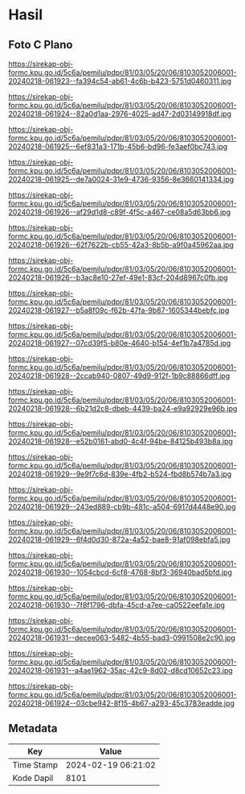 # Hasil

## Foto C Plano

https://sirekap-obj-formc.kpu.go.id/5c6a/pemilu/pdpr/81/03/05/20/06/8103052006001-20240218-061923--fa394c54-ab61-4c6b-b423-5751d0460311.jpg

https://sirekap-obj-formc.kpu.go.id/5c6a/pemilu/pdpr/81/03/05/20/06/8103052006001-20240218-061924--82a0d1aa-2976-4025-ad47-2d03149918df.jpg

https://sirekap-obj-formc.kpu.go.id/5c6a/pemilu/pdpr/81/03/05/20/06/8103052006001-20240218-061925--6ef831a3-171b-45b6-bd96-fe3aef0bc743.jpg

https://sirekap-obj-formc.kpu.go.id/5c6a/pemilu/pdpr/81/03/05/20/06/8103052006001-20240218-061925--de7a0024-31e9-4736-9356-8e3660141334.jpg

https://sirekap-obj-formc.kpu.go.id/5c6a/pemilu/pdpr/81/03/05/20/06/8103052006001-20240218-061926--af29d1d8-c89f-4f5c-a467-ce08a5d63bb6.jpg

https://sirekap-obj-formc.kpu.go.id/5c6a/pemilu/pdpr/81/03/05/20/06/8103052006001-20240218-061926--62f7622b-cb55-42a3-8b5b-a9f0a45962aa.jpg

https://sirekap-obj-formc.kpu.go.id/5c6a/pemilu/pdpr/81/03/05/20/06/8103052006001-20240218-061926--b3ac8e10-27ef-49e1-83cf-204d8967c0fb.jpg

https://sirekap-obj-formc.kpu.go.id/5c6a/pemilu/pdpr/81/03/05/20/06/8103052006001-20240218-061927--b5a8f09c-f62b-47fa-9b87-1605344bebfc.jpg

https://sirekap-obj-formc.kpu.go.id/5c6a/pemilu/pdpr/81/03/05/20/06/8103052006001-20240218-061927--07cd39f5-b80e-4640-b154-4ef1b7a4785d.jpg

https://sirekap-obj-formc.kpu.go.id/5c6a/pemilu/pdpr/81/03/05/20/06/8103052006001-20240218-061928--2ccab940-0807-49d9-912f-1b9c88866dff.jpg

https://sirekap-obj-formc.kpu.go.id/5c6a/pemilu/pdpr/81/03/05/20/06/8103052006001-20240218-061928--6b21d2c8-dbeb-4439-ba24-e9a92929e96b.jpg

https://sirekap-obj-formc.kpu.go.id/5c6a/pemilu/pdpr/81/03/05/20/06/8103052006001-20240218-061928--e52b0161-abd0-4c4f-94be-84125b493b8a.jpg

https://sirekap-obj-formc.kpu.go.id/5c6a/pemilu/pdpr/81/03/05/20/06/8103052006001-20240218-061929--9e9f7c6d-839e-4fb2-b524-fbd8b574b7a3.jpg

https://sirekap-obj-formc.kpu.go.id/5c6a/pemilu/pdpr/81/03/05/20/06/8103052006001-20240218-061929--243ed889-cb9b-481c-a504-6917d4448e90.jpg

https://sirekap-obj-formc.kpu.go.id/5c6a/pemilu/pdpr/81/03/05/20/06/8103052006001-20240218-061929--6f4d0d30-872a-4a52-bae8-91af098ebfa5.jpg

https://sirekap-obj-formc.kpu.go.id/5c6a/pemilu/pdpr/81/03/05/20/06/8103052006001-20240218-061930--1054cbcd-6cf8-4768-8bf3-36940bad5bfd.jpg

https://sirekap-obj-formc.kpu.go.id/5c6a/pemilu/pdpr/81/03/05/20/06/8103052006001-20240218-061930--7f8f1796-dbfa-45cd-a7ee-ca0522eefa1e.jpg

https://sirekap-obj-formc.kpu.go.id/5c6a/pemilu/pdpr/81/03/05/20/06/8103052006001-20240218-061931--decee063-5482-4b55-bad3-0991508e2c90.jpg

https://sirekap-obj-formc.kpu.go.id/5c6a/pemilu/pdpr/81/03/05/20/06/8103052006001-20240218-061931--a4ae1962-35ac-42c9-8d02-d8cd10652c23.jpg

https://sirekap-obj-formc.kpu.go.id/5c6a/pemilu/pdpr/81/03/05/20/06/8103052006001-20240218-061924--03cbe942-8f15-4b67-a293-45c3783eadde.jpg


## Metadata

| Key        | Value               |
| ---------- | ------------------- |
| Time Stamp | 2024-02-19 06:21:02 |
| Kode Dapil | 8101                |



